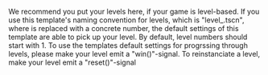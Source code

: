 We recommend you put your levels here, if your game is level-based.
If you use this template's naming convention for levels, which is "level_<nr>.tscn",
where <nr> is replaced with a concrete number, the default settings of this template are able to pick up your level.
By default, level numbers should start with 1.
To use the templates default settings for progrssing through levels, please make your level emit a "win()"-signal.
To reinstanciate a level, make your level emit a "reset()"-signal

